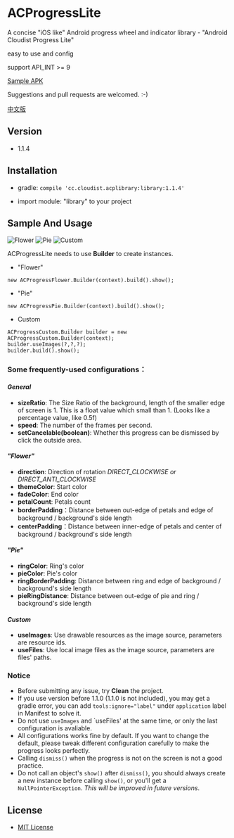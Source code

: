 # ACProgressLite

A concise "iOS like" Android progress wheel and indicator library - "Android Cloudist Progress Lite"

easy to use and config

support API_INT >= 9

[Sample APK](https://github.com/Cloudist/ACProgressLite/raw/master/sample.apk)

Suggestions and pull requests are welcomed. :-)

[中文版](https://github.com/Cloudist/ACProgressLite/blob/master/README-CHN.md)

## Version

* 1.1.4

## Installation

* gradle: `compile 'cc.cloudist.acplibrary:library:1.1.4'`

* import module: "library" to your project

## Sample And Usage


![Flower](https://raw.githubusercontent.com/Cloudist/ACProgressLite/master/acpl1.gif)
![Pie](https://raw.githubusercontent.com/Cloudist/ACProgressLite/master/acpl2.gif)
![Custom](https://raw.githubusercontent.com/Cloudist/ACProgressLite/master/acpl3.gif)

ACProgressLite needs to use **Builder** to create instances.

* "Flower"

`new ACProgressFlower.Builder(context).build().show();`

* "Pie"

`new ACProgressPie.Builder(context).build().show();`
* Custom

```
ACProgressCustom.Builder builder = new ACProgressCustom.Builder(context);
builder.useImages(?,?,?);
builder.build().show();
```

### **Some frequently-used configurations：**
#### *General*
* **sizeRatio**: The Size Ratio of the background, length of the smaller edge of screen is 1. This is a float value which small than 1. (Looks like a percentage value, like 0.5f)
* **speed**: The number of the frames per second.
* **setCancelable(boolean)**: Whether this progress can be dismissed by click the outside area.

#### *"Flower"*
* **direction**: Direction of rotation *DIRECT_CLOCKWISE or DIRECT_ANTI_CLOCKWISE*
* **themeColor**: Start color
* **fadeColor**: End color
* **petalCount**: Petals count
* **borderPadding**：Distance between out-edge of petals and edge of background / background's side length
* **centerPadding**：Distance between inner-edge of petals and center of background / background's side length

#### *"Pie"*
* **ringColor**: Ring's color
* **pieColor**: Pie's color
* **ringBorderPadding**: Distance between ring and edge of background / background's side length
* **pieRingDistance**: Distance between out-edge of pie and ring / background's side length

#### *Custom*
* **useImages**: Use drawable resources as the image source, parameters are resource ids.
* **useFiles**: Use local image files as the image source, parameters are files' paths.

### **Notice**
* Before submitting any issue, try **Clean** the project.
* If you use version before 1.1.0 (1.1.0 is not included), you may get a gradle error, you can add `tools:ignore="label"` under `application` label in Manifest to solve it.
* Do not use `useImages` and `useFiles' at the same time, or only the last configuration is avaliable.
* All configurations works fine by default. If you want to change the default, please tweak different configuration carefully to make the progress looks perfectly.
* Calling `dismiss()` when the progress is not on the screen is not a good practice.
* Do not call an object's `show()` after `dismiss()`, you should always create a new instance before calling `show()`, or you'll get a `NullPointerException`. *This will be improved in future versions*.


## License

* [MIT License](http://mit-license.org/)